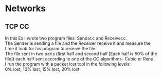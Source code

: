 # Networks
## TCP CC<br>
In this Ex I wrote two program files: Sender.c and Receiver.c. <br> 
The Sender is sending a file and the Receiver receive it and measure the time it took for his program to receive the file.<br>
The file sent in two parts (first half and second half [Each half is 50% of the file]) each half sent according to one of the CC algorithms- Cubic or Renu.<br>
I run the program with a packet lost tool in the following levels:<br>
0% lost, 10% lost, 15% lost, 20% lost.
